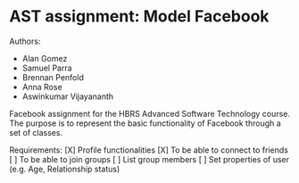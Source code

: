 # AST assignment: Model Facebook

Authors:
  - Alan Gomez  
  - Samuel Parra 
  - Brennan Penfold 
  - Anna Rose 
  - Aswinkumar Vijayananth 

Facebook assignment for the HBRS Advanced Software Technology course. The purpose is to represent the basic functionality of Facebook through a set of classes.

  Requirements:
  [X] Profile functionalities
  [X] To be able to connect to friends
  [ ] To be able to join groups
  [ ] List group members
  [ ] Set properties of user (e.g. Age, Relationship status)
